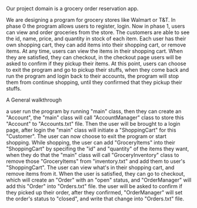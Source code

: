Our project domain is a grocery order reservation app.

We are designing a program for grocery stores like Walmart or T&T. In phase 0 the program allows users to register, login. Now in phase 1, users can view and order groceries from the store. The customers are able to see the id, name, price, and quantity in stock of each item. Each user has their own shopping cart, they can add items into their shopping cart, or remove items. At any time, users can view the items in their shopping cart. When they are satisfied, they can checkout, in the checkout page users will be asked to confirm if they pickup their items. At this point, users can choose to exit the program and go to pickup their stuffs, when they come back and run the program and login back to their accounts, the program will stop them from continue shopping, until they confirmed that they pickup their stuffs.


A General walkthrough

a user run the program by running "main" class, then they can create an "Account", the "main" class will call "AccountManager" class to store this "Account" to "Accounts.txt" file. Then the user will be brought to a login page, after login the "main" class will initiate a "ShoppingCart" for this "Customer". The user can now choose to exit the program or start shopping. While shopping, the user can add "GroceryItems" into their "ShoppingCart" by specifing the "id" and "quantity" of the items they want, when they do that the "main" class will call "GroceryInventory" class to remove those "GroceryItems" from "inventory.txt" and add them to user's "ShoppingCart". The user can view what's in their shopping cart, and remove items from it. When the user is satisfied, they can go to checkout, which will create an "Order" with an "open" status, and "OrderManager" will add this "Order" into "Orders.txt" file. the user will be asked to confirm if they picked up their order, after they confirmed, "OrderManager" will set the order's status to "closed", and write that change into "Orders.txt" file.
